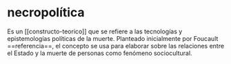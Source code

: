 # necropolítica
Es un [[constructo-teorico]] que se refiere a las tecnologías y epistemologías políticas de la muerte. Planteado inicialmente por Foucault ==referencia==, el concepto se usa para elaborar sobre las relaciones entre el Estado y la muerte de personas como fenómeno sociocultural.

